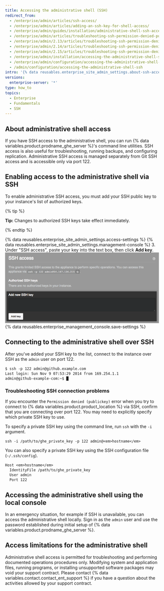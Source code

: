 ```yaml
---
title: Accessing the administrative shell (SSH)
redirect_from:
  - /enterprise/admin/articles/ssh-access/
  - /enterprise/admin/articles/adding-an-ssh-key-for-shell-access/
  - /enterprise/admin/guides/installation/administrative-shell-ssh-access/
  - /enterprise/admin/articles/troubleshooting-ssh-permission-denied-publickey/
  - /enterprise/admin/2.13/articles/troubleshooting-ssh-permission-denied-publickey/
  - /enterprise/admin/2.14/articles/troubleshooting-ssh-permission-denied-publickey/
  - /enterprise/admin/2.15/articles/troubleshooting-ssh-permission-denied-publickey/
  - /enterprise/admin/installation/accessing-the-administrative-shell-ssh
  - /enterprise/admin/configuration/accessing-the-administrative-shell-ssh
  - /admin/configuration/accessing-the-administrative-shell-ssh
intro: '{% data reusables.enterprise_site_admin_settings.about-ssh-access %}'
versions:
  enterprise-server: '*'
type: how_to
topics:
  - Enterprise
  - Fundamentals
  - SSH
---
```

## About administrative shell access

If you have SSH access to the administrative shell, you can run {% data variables.product.prodname_ghe_server %}'s command line utilities. SSH access is also useful for troubleshooting, running backups, and configuring replication. Administrative SSH access is managed separately from Git SSH access and is accessible only via port 122.

## Enabling access to the administrative shell via SSH

To enable administrative SSH access, you must add your SSH public key to your instance's list of authorized keys.

{% tip %}

**Tip:** Changes to authorized SSH keys take effect immediately.

{% endtip %}

{% data reusables.enterprise_site_admin_settings.access-settings %}
{% data reusables.enterprise_site_admin_settings.management-console %}
3. Under "SSH access", paste your key into the text box, then click **Add key**.
  ![Text box and button for adding an SSH key](/assets/images/enterprise/settings/add-authorized-ssh-key-admin-shell.png)
{% data reusables.enterprise_management_console.save-settings %}

## Connecting to the administrative shell over SSH

After you've added your SSH key to the list, connect to the instance over SSH as the `admin` user on port 122.

```shell
$ ssh -p 122 admin@github.example.com
Last login: Sun Nov 9 07:53:29 2014 from 169.254.1.1
admin@github-example-com:~$ █
```

### Troubleshooting SSH connection problems

If you encounter the `Permission denied (publickey)` error when you try to connect to {% data variables.product.product_location %} via SSH, confirm that you are connecting over port 122. You may need to explicitly specify which private SSH key to use.

To specify a private SSH key using the command line, run `ssh` with the `-i` argument.

```shell
ssh -i /path/to/ghe_private_key -p 122 admin@<em>hostname</em>
```

You can also specify a private SSH key using the SSH configuration file (`~/.ssh/config`).

```shell
Host <em>hostname</em>
  IdentityFile /path/to/ghe_private_key
  User admin
  Port 122
```

## Accessing the administrative shell using the local console

In an emergency situation, for example if SSH is unavailable, you can access the administrative shell locally. Sign in as the `admin` user and use the password established during initial setup of {% data variables.product.prodname_ghe_server %}.

## Access limitations for the administrative shell

Administrative shell access is permitted for troubleshooting and performing documented operations procedures only. Modifying system and application files, running programs, or installing unsupported software packages may void your support contract. Please contact {% data variables.contact.contact_ent_support %} if you have a question about the activities allowed by your support contract.
